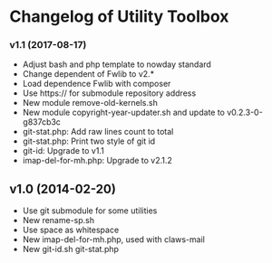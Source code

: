 # Changelog of Utility Toolbox



### v1.1 (2017-08-17)

- Adjust bash and php template to nowday standard
- Change dependent of Fwlib to v2.*
- Load dependence Fwlib with composer
- Use https:// for submodule repository address
- New module remove-old-kernels.sh
- New module copyright-year-updater.sh and update to v0.2.3-0-g837cb3c
- git-stat.php: Add raw lines count to total
- git-stat.php: Print two style of git id
- git-id: Upgrade to v1.1
- imap-del-for-mh.php: Upgrade to v2.1.2



## v1.0 (2014-02-20)

- Use git submodule for some utilities
- New rename-sp.sh
- Use space as whitespace
- New imap-del-for-mh.php, used with claws-mail
- New git-id.sh git-stat.php

